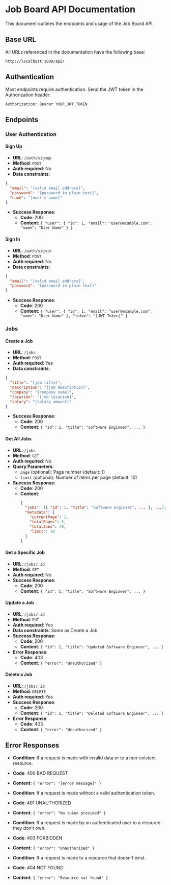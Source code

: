 # Job Board API Documentation

This document outlines the endpoints and usage of the Job Board API.

## Base URL

All URLs referenced in the documentation have the following base:

```
http://localhost:3000/api/
```

## Authentication

Most endpoints require authentication. Send the JWT token in the Authorization header:

```
Authorization: Bearer YOUR_JWT_TOKEN
```

## Endpoints

### User Authentication

#### Sign Up

- **URL**: `/auth/signup`
- **Method**: `POST`
- **Auth required**: No
- **Data constraints**:

```json
{
  "email": "[valid email address]",
  "password": "[password in plain text]",
  "name": "[user's name]"
}
```

- **Success Response**:
  - **Code**: 200
  - **Content**: `{ "user": { "id": 1, "email": "user@example.com", "name": "User Name" } }`

#### Sign In

- **URL**: `/auth/signin`
- **Method**: `POST`
- **Auth required**: No
- **Data constraints**:

```json
{
  "email": "[valid email address]",
  "password": "[password in plain text]"
}
```

- **Success Response**:
  - **Code**: 200
  - **Content**: `{ "user": { "id": 1, "email": "user@example.com", "name": "User Name" }, "token": "[JWT Token]" }`

### Jobs

#### Create a Job

- **URL**: `/jobs`
- **Method**: `POST`
- **Auth required**: Yes
- **Data constraints**:

```json
{
  "title": "[job title]",
  "description": "[job description]",
  "company": "[company name]",
  "location": "[job location]",
  "salary": "[salary amount]"
}
```

- **Success Response**:
  - **Code**: 200
  - **Content**: `{ "id": 1, "title": "Software Engineer", ... }`

#### Get All Jobs

- **URL**: `/jobs`
- **Method**: `GET`
- **Auth required**: No
- **Query Parameters**:
  - `page` (optional): Page number (default: 1)
  - `limit` (optional): Number of items per page (default: 10)
- **Success Response**:
  - **Code**: 200
  - **Content**:
    ```json
    {
      "jobs": [{ "id": 1, "title": "Software Engineer", ... }, ...],
      "metadata": {
        "currentPage": 1,
        "totalPages": 5,
        "totalJobs": 48,
        "limit": 10
      }
    }
    ```

#### Get a Specific Job

- **URL**: `/jobs/:id`
- **Method**: `GET`
- **Auth required**: No
- **Success Response**:
  - **Code**: 200
  - **Content**: `{ "id": 1, "title": "Software Engineer", ... }`

#### Update a Job

- **URL**: `/jobs/:id`
- **Method**: `PUT`
- **Auth required**: Yes
- **Data constraints**: Same as Create a Job
- **Success Response**:
  - **Code**: 200
  - **Content**: `{ "id": 1, "title": "Updated Software Engineer", ... }`
- **Error Response**:
  - **Code**: 403
  - **Content**: `{ "error": "Unauthorized" }`

#### Delete a Job

- **URL**: `/jobs/:id`
- **Method**: `DELETE`
- **Auth required**: Yes
- **Success Response**:
  - **Code**: 200
  - **Content**: `{ "id": 1, "title": "Deleted Software Engineer", ... }`
- **Error Response**:
  - **Code**: 403
  - **Content**: `{ "error": "Unauthorized" }`

## Error Responses

- **Condition**: If a request is made with invalid data or to a non-existent resource.
- **Code**: 400 BAD REQUEST
- **Content**: `{ "error": "[error message]" }`

- **Condition**: If a request is made without a valid authentication token.
- **Code**: 401 UNAUTHORIZED
- **Content**: `{ "error": "No token provided" }`

- **Condition**: If a request is made by an authenticated user to a resource they don't own.
- **Code**: 403 FORBIDDEN
- **Content**: `{ "error": "Unauthorized" }`

- **Condition**: If a request is made to a resource that doesn't exist.
- **Code**: 404 NOT FOUND
- **Content**: `{ "error": "Resource not found" }`
